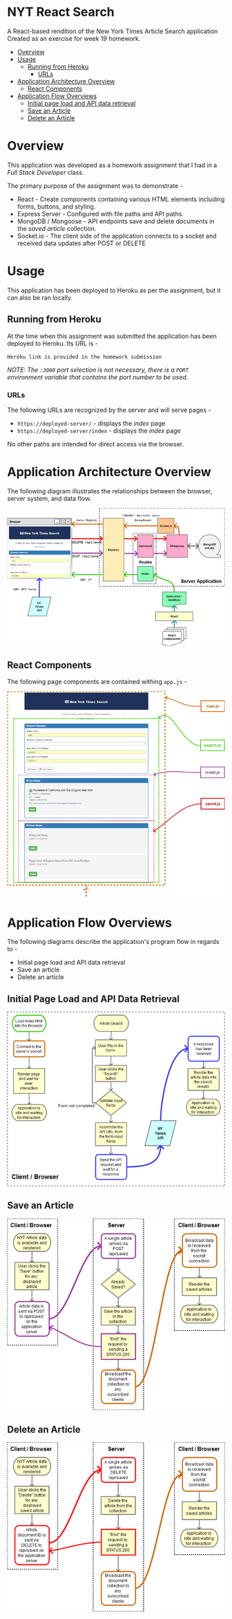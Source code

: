 # NYT React Search

A React-based rendition of the New York Times Article Search application Created as an exercise for week 19 homework.

* [Overview](#overview)
* [Usage](#usage)
  * [Running from Heroku](#running-from-heroku)
    * [URLs](#urls)
* [Application Architecture Overview](#application-architecture-overview)
  * [React Components](#react-components)
* [Application Flow Overviews](#application-flow-overviews)
  * [Initial page load and API data retrieval](#initial-page-load-and-api-data-retrieval)
  * [Save an Article](#save-n-article)
  * [Delete an Article](#delete-n-article)

# Overview

This application was developed as a homework assignment that I had in a *Full Stack Developer* class.

The primary purpose of the assignment was to demonstrate - 

* React - Create components containing various HTML elements including forms, buttons, and styling. 
* Express Server - Configured with file paths and API paths.
* MongoDB / Mongoose - API endpoints save and delete documents in the *saved article* collection.
* Socket.io - The client side of the application connects to a socket and received data updates after POST or DELETE

# Usage

This application has been deployed to Heroku as per the assignment, but it can also be ran locally.

## Running from Heroku

At the time when this assignment was submitted the application has been deployed to Heroku. Its URL is - 

    Heroku link is provided in the homework submission
    
*NOTE: The `:3000` port selection is not necessary, there is a `PORT` environment variable that contains the port number to be used.*

### URLs

The following URLs are recognized by the server and will serve pages - 

* `https://deployed-server/` - displays the *index* page
* `https://deployed-server/index` - displays the *index* page

No other paths are intended for direct access via the browser.

# Application Architecture Overview

The following diagram illustrates the relationships between the browser, server system, and data flow.

<p align="center">
  <img src="./mdimg/appl-1.png" alt="Application Overview" txt="Application Overview"/>
</p>

## React Components

The following page components are contained withing `app.js` - 

<p align="center">
  <img src="./mdimg/indexreact.png" alt="React Components" txt="React Components"/>
</p>

# Application Flow Overviews

The following diagrams describe the application's program flow in regards to - 

* Initial page load and API data retrieval
* Save an article
* Delete an article

## Initial Page Load and API Data Retrieval

<p align="center">
  <img src="./mdimg/appl-2.png" alt="Initial Page Load" txt="Initial Page Load"/>
</p>

## Save an Article

<p align="center">
  <img src="./mdimg/appl-3.png" alt="Save an Article" txt="Save an Article"/>
</p>

## Delete an Article

<p align="center">
  <img src="./mdimg/appl-4.png" alt="Delete an Article" txt="Delete an Article"/>
</p>



